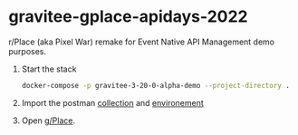 # gravitee-gplace-apidays-2022
r/Place (aka Pixel War) remake for Event Native API Management demo purposes.

1. Start the stack

    ```bash
    docker-compose -p gravitee-3-20-0-alpha-demo --project-directory . up -d
    ```

2. Import the postman [collection](https://github.com/gravitee-io-labs/gravitee-gplace-apidays-2022/blob/main/g-Place%20ApiDays%20Paris%202022.postman_collection.json) and [environement](https://github.com/gravitee-io-labs/gravitee-gplace-apidays-2022/blob/main/Local%20APIm.postman_environment.json)

3. Open [g/Place](localhost:8123).
